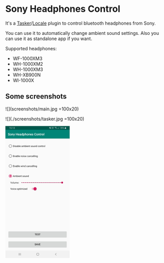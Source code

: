 # Sony Headphones Control

It's a [Tasker](https://play.google.com/store/apps/details?id=net.dinglisch.android.taskerm)/[Locale](https://play.google.com/store/apps/details?id=com.twofortyfouram.locale) plugin to control bluetooth headphones from Sony.

You can use it to automatically change ambient sound settings. Also you can use it as standalone app if you want.

Supported headphones:
* WF-1000XM3
* WH-1000XM2
* WH-1000XM3
* WH-XB900N
* WI-1000X


## Some screenshots

![](screenshots/main.jpg =100x20)

![](./screenshots/tasker.jpg =100x20)

<img src="./screenshots/main.jpg" alt="main" width="200"/>


